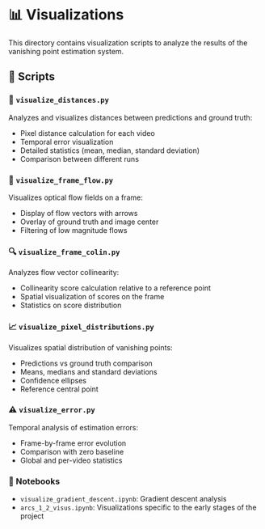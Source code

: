 # 📊 Visualizations

This directory contains visualization scripts to analyze the results of the vanishing point estimation system.

## 📁 Scripts

### 📏 **`visualize_distances.py`**
Analyzes and visualizes distances between predictions and ground truth:
- Pixel distance calculation for each video
- Temporal error visualization
- Detailed statistics (mean, median, standard deviation)
- Comparison between different runs

### 🎥 **`visualize_frame_flow.py`**
Visualizes optical flow fields on a frame:
- Display of flow vectors with arrows
- Overlay of ground truth and image center
- Filtering of low magnitude flows

### 🔍 **`visualize_frame_colin.py`**
Analyzes flow vector collinearity:
- Collinearity score calculation relative to a reference point
- Spatial visualization of scores on the frame
- Statistics on score distribution

### 📈 **`visualize_pixel_distributions.py`**
Visualizes spatial distribution of vanishing points:
- Predictions vs ground truth comparison
- Means, medians and standard deviations
- Confidence ellipses
- Reference central point

### ⚠️ **`visualize_error.py`**
Temporal analysis of estimation errors:
- Frame-by-frame error evolution
- Comparison with zero baseline
- Global and per-video statistics

### 📓 Notebooks
- `visualize_gradient_descent.ipynb`: Gradient descent analysis
- `arcs_1_2_visus.ipynb`: Visualizations specific to the early stages of the project